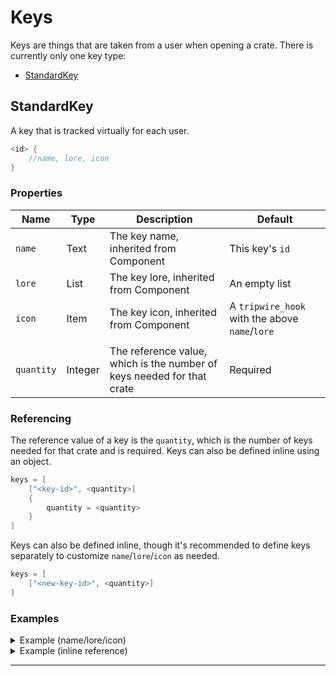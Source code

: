 # Keys

Keys are things that are taken from a user when opening a crate. There is
currently only one key type:

 - [StandardKey](#StandardKey)

## StandardKey

A key that is tracked virtually for each user.

```java
<id> {
    //name, lore, icon
}
```

### Properties

| Name | Type | Description | Default |
| --- | --- | --- | --- |
| `name` | Text | The key name, inherited from Component | This key's `id` |
| `lore` | List<Text> | The key lore, inherited from Component | An empty list |
| `icon` | Item | The key icon, inherited from Component | A `tripwire_hook` with the above `name`/`lore` |
| |
| `quantity` | Integer | The reference value, which is the number of keys needed for that crate | Required |

### Referencing

The reference value of a key is the `quantity`, which is the number of keys
needed for that crate and is required. Keys can also be defined inline using an
object.

```java
keys = [
    ["<key-id>", <quantity>]
    {
        quantity = <quantity>
    }
]
```

Keys can also be defined inline, though it's recommended to define keys
separately to customize `name`/`lore`/`icon` as needed.

```java
keys = [
    ["<new-key-id>", <quantity>]
]
```

### Examples

<details>
<summary>Example (name/lore/icon)</summary>

A standard key with `name`/`lore`/`icon`. Though the default icon is a
`tripwire_hook`, this adds an enchantment effect for style points.

```java
example {
    name = "&eExample Key"
    lore = ["&6An example key"]
    icon = {
        type = "minecraft:tripwire_hook"
        enchantments = [
            ["minecraft:fortune", 1]
        ]
    }
}
```
</details>

<details>
<summary>Example (inline reference)</summary>

A key with id `example` defined inline.

> It's recommended to define keys separately to customize `name`/`lore`/`icon`
> as needed, but this example is included here for completion.

```java
keys = [
    ["example", 1]
]
```
</details>

---
